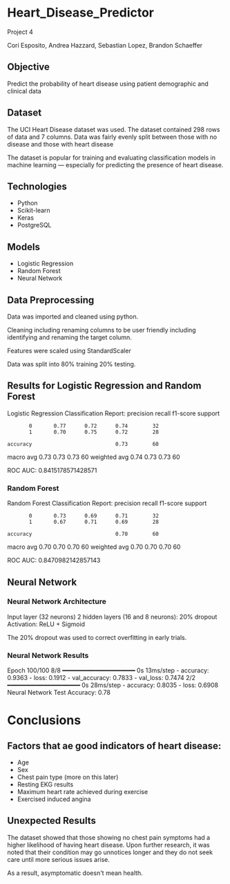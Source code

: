 # Heart_Disease_Predictor
 Project 4

Cori Esposito, Andrea Hazzard, Sebastian Lopez, Brandon Schaeffer

## Objective
Predict the probability of heart disease using patient demographic and clinical data

## Dataset
The UCI Heart Disease dataset was used. The dataset contained 298 rows of data and 7 columns. Data was fairly evenly split between those with no disease and those with heart disease

The dataset is popular for training and evaluating classification models in machine learning — especially for predicting the presence of heart disease.

## Technologies
* Python
* Scikit-learn
* Keras
* PostgreSQL

## Models
* Logistic Regression
* Random Forest
* Neural Network

## Data Preprocessing
Data was imported and cleaned using python.

Cleaning including renaming columns to be user friendly including identifying and renaming the target column.

Features were scaled using StandardScaler

Data was split into 80% training 20% testing.

## Results for Logistic Regression and Random Forest

Logistic Regression Classification Report:
               precision    recall  f1-score   support

           0       0.77      0.72      0.74        32
           1       0.70      0.75      0.72        28

    accuracy                           0.73        60
   macro avg       0.73      0.73      0.73        60
weighted avg       0.74      0.73      0.73        60

ROC AUC: 0.8415178571428571

### Random Forest

Random Forest Classification Report:
               precision    recall  f1-score   support

           0       0.73      0.69      0.71        32
           1       0.67      0.71      0.69        28

    accuracy                           0.70        60
   macro avg       0.70      0.70      0.70        60
weighted avg       0.70      0.70      0.70        60

ROC AUC: 0.8470982142857143

## Neural Network

### Neural Network Architecture
Input layer (32 neurons)
2 hidden layers (16 and 8 neurons): 20% dropout
Activation: ReLU + Sigmoid

The 20% dropout was used to correct overfitting in early trials.

### Neural Network Results
Epoch 100/100
8/8 ━━━━━━━━━━━━━━━━━━━━ 0s 13ms/step - accuracy: 0.9363 - loss: 0.1912 - val_accuracy: 0.7833 - val_loss: 0.7474
2/2 ━━━━━━━━━━━━━━━━━━━━ 0s 28ms/step - accuracy: 0.8035 - loss: 0.6908
Neural Network Test Accuracy: 0.78

# Conclusions
## Factors that ae good indicators of heart disease:
* Age
* Sex
* Chest pain type (more on this later)
* Resting EKG results
* Maximum heart rate achieved during exercise
* Exercised induced angina

## Unexpected Results
The dataset showed that those showing no chest pain symptoms had a higher likelihood of having heart disease. Upon further research, it was noted that their condition may go unnotices longer and they do not seek care until more serious issues arise.

As a result, asymptomatic doesn't mean health.

